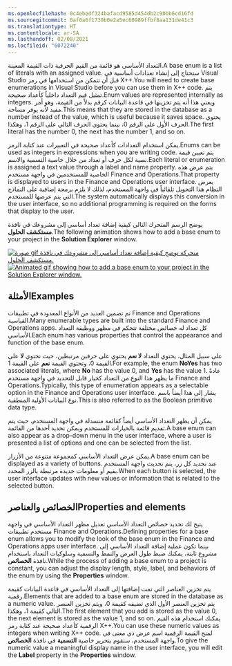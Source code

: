 ```yaml
---
ms.openlocfilehash: 0c4ebedf324bafacd9585d454db2c90bb6cd16fd
ms.sourcegitcommit: 0af0a6f1739b0e2a5ec60989ffbf8aa131de41c3
ms.translationtype: HT
ms.contentlocale: ar-SA
ms.lasthandoff: 02/08/2021
ms.locfileid: "6072240"
---
```

<span data-ttu-id="30dc0-101">التعداد الأساسي هو قائمة من القيم الحرفية ذات القيمة المعينة.</span><span class="sxs-lookup"><span data-stu-id="30dc0-101">A base enum is a list of literals with an assigned value.</span></span> <span data-ttu-id="30dc0-102">ستحتاج إلى إنشاء تعدادات أساسية في Visual Studio قبل أن تتمكن من استخدامها في رمز X++.</span><span class="sxs-lookup"><span data-stu-id="30dc0-102">You will need to create base enumerations in Visual Studio before you can use them in X++ code.</span></span> <span data-ttu-id="30dc0-103">يتم تمثيل قيم التعداد داخلياً كأعداد صحيحة.</span><span class="sxs-lookup"><span data-stu-id="30dc0-103">Enum values are represented internally as integers.</span></span> <span data-ttu-id="30dc0-104">ويعني هذا أنه يتم تخزينها في قاعدة البيانات كرقم بدلاً من القيمة، وهو أمر مفيد لأنه يوفر مساحة.</span><span class="sxs-lookup"><span data-stu-id="30dc0-104">This means that they are stored in the database as a number instead of the value, which is useful because it saves space.</span></span> <span data-ttu-id="30dc0-105">يحتوي الحرف الأول على الرقم 0، بينما يحتوي الحرف التالي على الرقم 1، وهكذا.</span><span class="sxs-lookup"><span data-stu-id="30dc0-105">The first literal has the number 0, the next has the number 1, and so on.</span></span>

<span data-ttu-id="30dc0-106">يمكن استخدام التعدادات كأعداد صحيحة في التعبيرات عند كتابة الرمز.</span><span class="sxs-lookup"><span data-stu-id="30dc0-106">Enums can be used as integers in expressions when you are writing code.</span></span> <span data-ttu-id="30dc0-107">يتم تعيين قيمة نصية لكل حرف أو تعداد من خلال خاصية التسمية والاسم.</span><span class="sxs-lookup"><span data-stu-id="30dc0-107">Each literal or enumeration is assigned a text value through a label and name property.</span></span> <span data-ttu-id="30dc0-108">يتم عرض هذه الخاصية للمستخدمين في واجهة مستخدم Finance and Operations.</span><span class="sxs-lookup"><span data-stu-id="30dc0-108">That property is displayed to users in the Finance and Operations user interface.</span></span> <span data-ttu-id="30dc0-109">يعرض النظام هذا التحويل تلقائياً في واجهة المستخدم، لذلك لا يلزم برمجة إضافية على النماذج التي يتم عرضها للمستخدم.</span><span class="sxs-lookup"><span data-stu-id="30dc0-109">The system automatically displays this conversion in the user interface, so no additional programming is required on the forms that display to the user.</span></span> 

<span data-ttu-id="30dc0-110">يوضح الرسم المتحرك التالي كيفية إضافة تعداد أساسي إلى مشروعك في نافذة **مستكشف الحلول**.</span><span class="sxs-lookup"><span data-stu-id="30dc0-110">The following animation shows how to add a base enum to your project in the **Solution Explorer** window.</span></span>

<span data-ttu-id="30dc0-111">[![صورة gif متحركة توضح كيفية إضافة تعداد أساسي إلى مشروعك في نافذة مستكشف الحلول.](../media/create-enum.gif)](../media/create-enum.gif#lightbox)</span><span class="sxs-lookup"><span data-stu-id="30dc0-111">[![Animated gif showing how to add a base enum to your project in the Solution Explorer window.](../media/create-enum.gif)](../media/create-enum.gif#lightbox)</span></span>

## <a name="examples"></a><span data-ttu-id="30dc0-112">الأمثلة</span><span class="sxs-lookup"><span data-stu-id="30dc0-112">Examples</span></span>

<span data-ttu-id="30dc0-113">تم تضمين العديد من الأنواع المعدودة في تطبيقات Finance and Operations القياسية.</span><span class="sxs-lookup"><span data-stu-id="30dc0-113">Many enumerable types are built into the standard Finance and Operations apps.</span></span> <span data-ttu-id="30dc0-114">كل تعداد له خصائص مختلفة تتحكم في مظهر ووظيفة التعداد الأساسي.</span><span class="sxs-lookup"><span data-stu-id="30dc0-114">Each enum has various properties that control the appearance and function of the base enum.</span></span>

<span data-ttu-id="30dc0-115">على سبيل المثال، يحتوي التعداد **لا نعم** يحتوي على حرفين مرتبطين، حيث تحتوي **لا** على القيمة 0، وتحتوي القيمة **نعم** على القيمة 1.</span><span class="sxs-lookup"><span data-stu-id="30dc0-115">For example, the enum **NoYes** has two associated literals, where **No** has the value 0, and **Yes** has the value 1.</span></span> <span data-ttu-id="30dc0-116">عادةً ما يظهر هذا النوع من التعداد كخيار قابل للتحديد في واجهة مستخدم Finance and Operations.</span><span class="sxs-lookup"><span data-stu-id="30dc0-116">Typically, this type of enumeration appears as a selectable option in the Finance and Operations user interface.</span></span> <span data-ttu-id="30dc0-117">يشار إلى هذا أيضاً باسم نوع البيانات الأولية المنطقية.</span><span class="sxs-lookup"><span data-stu-id="30dc0-117">This is also referred to as the Boolean primitive data type.</span></span>

<span data-ttu-id="30dc0-118">يمكن أن يظهر التعداد الأساسي أيضاً كقائمة منسدلة في واجهة المستخدم، حيث يتم تقديم قائمة بالخيارات للمستخدم ويمكن تحديد أحدها من القائمة.</span><span class="sxs-lookup"><span data-stu-id="30dc0-118">A base enum can also appear as a drop-down menu in the user interface, where a user is presented a list of options and one can be selected from the list.</span></span>

<span data-ttu-id="30dc0-119">يمكن عرض التعداد الأساسي كمجموعة متنوعة من الأزرار.</span><span class="sxs-lookup"><span data-stu-id="30dc0-119">A base enum can be displayed as a variety of buttons.</span></span> <span data-ttu-id="30dc0-120">عند تحديد كل زر، يتم تحديث واجهة المستخدم بقيم أو معلومات جديدة مرتبطة بالزر المحدد.</span><span class="sxs-lookup"><span data-stu-id="30dc0-120">When each button is selected, the user interface updates with new values or information that is related to the selected button.</span></span>

## <a name="properties-and-elements"></a><span data-ttu-id="30dc0-121">الخصائص والعناصر</span><span class="sxs-lookup"><span data-stu-id="30dc0-121">Properties and elements</span></span>

<span data-ttu-id="30dc0-122">يتيح لك تحديد خصائص التعداد الأساسي تعديل مظهر التعداد الأساسي في واجهة مستخدم تطبيقات Finance and Operations.</span><span class="sxs-lookup"><span data-stu-id="30dc0-122">Defining properties for a base enum allows you to modify the look of the base enum in the Finance and Operations apps user interface.</span></span> <span data-ttu-id="30dc0-123">بينما تكون عملية إضافة التعداد الأساسي إلى مشروع ثابتة، يمكنك ضبط طول العرض والنمط والتسمية وسلوكيات التعداد باستخدام نافذة **الخصائص**.</span><span class="sxs-lookup"><span data-stu-id="30dc0-123">While the process of adding a base enum to a project is constant, you can adjust the display length, style, label, and behaviors of the enum by using the **Properties** window.</span></span>

<span data-ttu-id="30dc0-124">يتم تخزين العناصر التي تمت إضافتها إلى التعداد الأساسي في قاعدة البيانات كقيمة رقمية.</span><span class="sxs-lookup"><span data-stu-id="30dc0-124">Elements that are added to a base enum are stored in the database as a numeric value.</span></span> <span data-ttu-id="30dc0-125">يتم تخزين العنصر الأول الذي تضيفه كقيمة 0، ويتم تخزين العنصر التالي كقيمة 1، وهكذا.</span><span class="sxs-lookup"><span data-stu-id="30dc0-125">The first element that you add is stored as the value 0, the next element is stored as the value 1, and so on.</span></span> <span data-ttu-id="30dc0-126">يمكنك استخدام هذه القيم الرقمية كأعداد صحيحة عند كتابة رمز X++.</span><span class="sxs-lookup"><span data-stu-id="30dc0-126">You can use these numeric values as integers when writing X++ code.</span></span> <span data-ttu-id="30dc0-127">لمنح القيمة الرقمية اسم عرض ذي معنى في واجهة المستخدم، ستقوم بتحرير خاصية **التسمية** في نافذة **الخصائص**.</span><span class="sxs-lookup"><span data-stu-id="30dc0-127">To give the numeric value a meaningful display name in the user interface, you will edit the **Label** property in the **Properties** window.</span></span>
